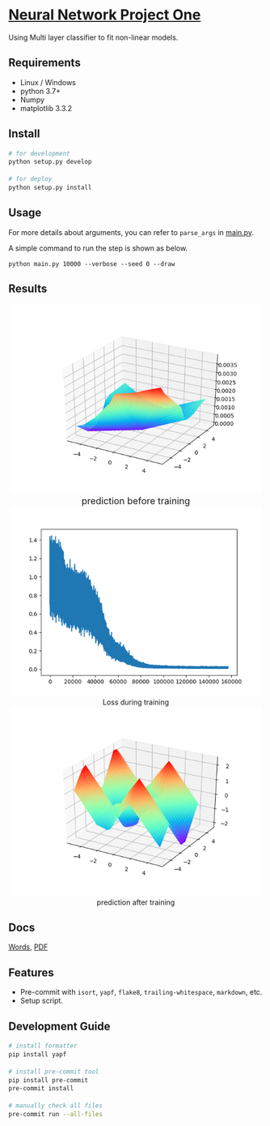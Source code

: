 # [Neural Network Project One](https://github.com/dreamerlin/nn_project1)

Using Multi layer classifier to fit non-linear models.

## Requirements

* Linux / Windows
* python 3.7+
* Numpy
* matplotlib 3.3.2

## Install

```bash
# for development
python setup.py develop

# for deploy
python setup.py install
```

## Usage

For more details about arguments, you can refer to `parse_args` in [main.py](main.py).

A simple command to run the step is shown as below.

```shell
python main.py 10000 --verbose --seed 0 --draw
```

## Results

<div align="center">
<img src="resources/figure_init.png" width="500"/><br>
<font size=4>prediction before training</font><br>
<img src="resources/figure_2d.png" width="500"/><br>
<font face=4>Loss during training</font><br>
<img src="resources/figure_3d.png" width="500"/><br>
<font face=4>prediction after training</font>
</div>

## Docs

[Words](resources/林锦涛_MG20330032_大作业1.docx), [PDF](/resources/林锦涛_MG20330032_大作业1.pdf)

## Features

- Pre-commit with `isort`, `yapf`, `flake8`, `trailing-whitespace`, `markdown`, etc.
- Setup script.

## Development Guide

```bash
# install formatter
pip install yapf

# install pre-commit tool
pip install pre-commit
pre-commit install

# manually check all files
pre-commit run --all-files
```
